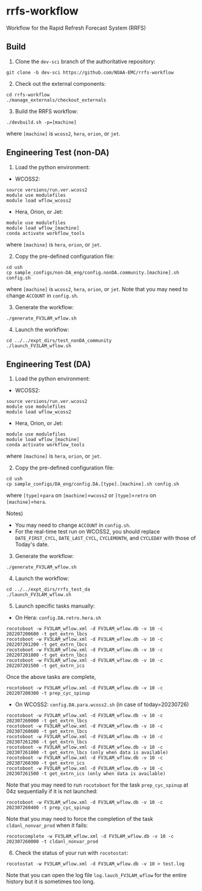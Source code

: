 # rrfs-workflow

Workflow for the Rapid Refresh Forecast System (RRFS)


## Build

1. Clone the `dev-sci` branch of the authoritative repository:
```
git clone -b dev-sci https://github.com/NOAA-EMC/rrfs-workflow
```

2. Check out the external components:
```
cd rrfs-workflow
./manage_externals/checkout_externals
```

3. Build the RRFS workflow:
```
./devbuild.sh -p=[machine]
```
where `[machine]` is `wcoss2`, `hera`, `orion`, or `jet`.

## Engineering Test (non-DA)

1. Load the python environment:

- WCOSS2:
```
source versions/run.ver.wcoss2
module use modulefiles
module load wflow_wcoss2
```

- Hera, Orion, or Jet:
```
module use modulefiles
module load wflow_[machine]
conda activate workflow_tools
```
where `[machine]` is `hera`, `orion`, or `jet`.

2. Copy the pre-defined configuration file:
```
cd ush
cp sample_configs/non-DA_eng/config.nonDA.community.[machine].sh config.sh
```
where `[machine]` is `wcoss2`, `hera`, `orion`, or `jet`. Note that you may need to change `ACCOUNT` in `config.sh`.

3. Generate the workflow:
```
./generate_FV3LAM_wflow.sh
```

4. Launch the workflow:
```
cd ../../expt_dirs/test_nonDA_community
./launch_FV3LAM_wflow.sh
```


## Engineering Test (DA)

1. Load the python environment:

- WCOSS2:
```
source versions/run.ver.wcoss2
module use modulefiles
module load wflow_wcoss2
```

- Hera, Orion, or Jet:
```
module use modulefiles
module load wflow_[machine]
conda activate workflow_tools
```
where `[machine]` is `hera`, `orion`, or `jet`.

2. Copy the pre-defined configuration file:
```
cd ush
cp sample_configs/DA_eng/config.DA.[type].[machine].sh config.sh
```
where `[type]`=`para` on `[machine]`=`wcoss2` or `[type]`=`retro` on `[machine]`=`hera`. 

Notes) 
- You may need to change `ACCOUNT` in `config.sh`.
- For the real-time test run on WCOSS2, you should replace `DATE_FIRST_CYCL`, `DATE_LAST_CYCL`, `CYCLEMONTH`, and `CYCLEDAY` with those of Today's date.

3. Generate the workflow:
```
./generate_FV3LAM_wflow.sh
```

4. Launch the workflow:
```
cd ../../expt_dirs/rrfs_test_da
./launch_FV3LAM_wflow.sh
```

5. Launch specific tasks manually:
- On Hera: `config.DA.retro.hera.sh`
```
rocotoboot -w FV3LAM_wflow.xml -d FV3LAM_wflow.db -v 10 -c 202207200600 -t get_extrn_lbcs
rocotoboot -w FV3LAM_wflow.xml -d FV3LAM_wflow.db -v 10 -c 202207201200 -t get_extrn_lbcs
rocotoboot -w FV3LAM_wflow.xml -d FV3LAM_wflow.db -v 10 -c 202207201800 -t get_extrn_lbcs
rocotoboot -w FV3LAM_wflow.xml -d FV3LAM_wflow.db -v 10 -c 202207201500 -t get_extrn_ics
```
Once the above tasks are complete,
```
rocotoboot -w FV3LAM_wflow.xml -d FV3LAM_wflow.db -v 10 -c 202207200300 -t prep_cyc_spinup
```

- On WCOSS2: `config.DA.para.wcoss2.sh` (in case of today=20230726)
```
rocotoboot -w FV3LAM_wflow.xml -d FV3LAM_wflow.db -v 10 -c 202307260000 -t get_extrn_lbcs
rocotoboot -w FV3LAM_wflow.xml -d FV3LAM_wflow.db -v 10 -c 202307260600 -t get_extrn_lbcs
rocotoboot -w FV3LAM_wflow.xml -d FV3LAM_wflow.db -v 10 -c 202307261200 -t get_extrn_lbcs
rocotoboot -w FV3LAM_wflow.xml -d FV3LAM_wflow.db -v 10 -c 202307261800 -t get_extrn_lbcs (only when data is available)
rocotoboot -w FV3LAM_wflow.xml -d FV3LAM_wflow.db -v 10 -c 202307260300 -t get_extrn_ics 
rocotoboot -w FV3LAM_wflow.xml -d FV3LAM_wflow.db -v 10 -c 202307261500 -t get_extrn_ics (only when data is available)
```

Note that you may need to run `rocotoboot` for the task `prep_cyc_spinup` at 04z sequentially if it is not launched:
```
rocotoboot -w FV3LAM_wflow.xml -d FV3LAM_wflow.db -v 10 -c 202307260400 -t prep_cyc_spinup
```

Note that you may need to force the completion of the task `cldanl_nonvar_prod` when it fails:
```
rocotocomplete -w FV3LAM_wflow.xml -d FV3LAM_wflow.db -v 10 -c 202307260000 -t cldanl_nonvar_prod
```


6. Check the status of your run with `rocotostat`:
```
rocotostat -w FV3LAM_wflow.xml -d FV3LAM_wflow.db -v 10 > test.log
```
Note that you can open the log file `log.lauch_FV3LAM_wflow` for the entire history but it is sometimes too long.


